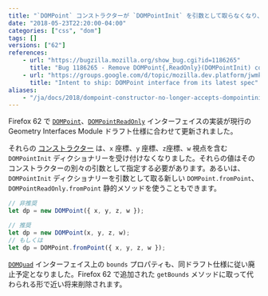 ```yaml
---
title: "`DOMPoint` コンストラクターが `DOMPointInit` を引数として取らなくなり、`DOMQuad.bounds` は廃止予定となりました"
date: "2018-05-23T22:20:00-04:00"
categories: ["css", "dom"]
tags: []
versions: ["62"]
references:
    - url: "https://bugzilla.mozilla.org/show_bug.cgi?id=1186265"
      title: "Bug 1186265 - Remove DOMPoint{,ReadOnly}(DOMPointInit) constructor, implement DOMPoint{,ReadOnly}.fromPoint"
    - url: "https://groups.google.com/d/topic/mozilla.dev.platform/jwmkVmU4DNM/discussion"
      title: "Intent to ship: DOMPoint interface from its latest spec"
aliases:
    - "/ja/docs/2018/dompoint-constructor-no-longer-accepts-dompointinit-as-argument/"
---
```

Firefox 62 で [`DOMPoint`](https://developer.mozilla.org/docs/Web/API/DOMPoint)、[`DOMPointReadOnly`](https://developer.mozilla.org/docs/Web/API/DOMPointReadOnly) インターフェイスの実装が現行の Geometry Interfaces Module ドラフト仕様に合わせて更新されました。

それらの [コンストラクター](https://developer.mozilla.org/docs/Web/API/DOMPoint/DOMPoint) は、`x` 座標、`y` 座標、`z`座標、`w` 視点を含む `DOMPointInit` ディクショナリーを受け付けなくなりました。それらの値はそのコンストラクターの別々の引数として指定する必要があります。あるいは、`DOMPointInit` ディクショナリーを引数として取る新しい `DOMPoint.fromPoint`、`DOMPointReadOnly.fromPoint` 静的メソッドを使うこともできます。

```js
// 非推奨
let dp = new DOMPoint({ x, y, z, w });

// 推奨
let dp = new DOMPoint(x, y, z, w);
// もしくは
let dp = DOMPoint.fromPoint({ x, y, z, w });
```

[`DOMQuad`](https://developer.mozilla.org/docs/Web/API/DOMQuad) インターフェイス上の `bounds` プロパティも、同ドラフト仕様に従い廃止予定となりました。Firefox 62 で追加された `getBounds` メソッドに取って代わられる形で近い将来削除されます。
